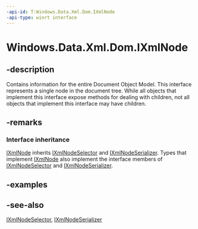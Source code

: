 ```yaml
---
-api-id: T:Windows.Data.Xml.Dom.IXmlNode
-api-type: winrt interface
---
```


<!-- Interface syntax.
public interface IXmlNode : Windows.Data.Xml.Dom.IXmlNodeSelector, Windows.Data.Xml.Dom.IXmlNodeSerializer
-->

# Windows.Data.Xml.Dom.IXmlNode

## -description
Contains information for the entire Document Object Model. This interface represents a single node in the document tree. While all objects that implement this interface expose methods for dealing with children, not all objects that implement this interface may have children.

## -remarks
### Interface inheritance

[IXmlNode](ixmlnode.md) inherits [IXmlNodeSelector](ixmlnodeselector.md) and [IXmlNodeSerializer](ixmlnodeserializer.md). Types that implement [IXmlNode](ixmlnode.md) also implement the interface members of [IXmlNodeSelector](ixmlnodeselector.md) and [IXmlNodeSerializer](ixmlnodeserializer.md).

## -examples

## -see-also
[IXmlNodeSelector](ixmlnodeselector.md), [IXmlNodeSerializer](ixmlnodeserializer.md)